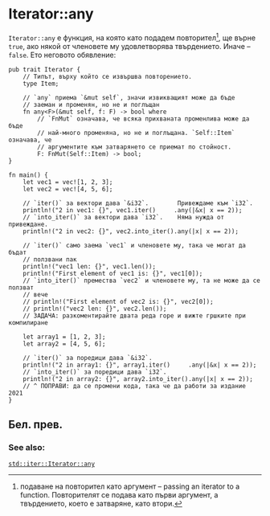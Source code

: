 # Iterator::any

`Iterator::any` е функция, на която като подадем повторител[^pass_ite], ще върне `true`, ако
някой от членовете му удовлетворява твърдението. Иначе – `false`. Ето неговото
обявление:

```rust,ignore
pub trait Iterator {
    // Типът, върху който се извършва повторението.
    type Item;

    // `any` приема `&mut self`, значи извикващият може да бъде
    // заеман и променян, но не и поглъщан
    fn any<F>(&mut self, f: F) -> bool where
        // `FnMut` означава, че всяка прихваната променлива може да бъде
        // най-много променяна, но не и поглъщана. `Self::Item` означава, че
        // аргументите към затварянето се приемат по стойност.
        F: FnMut(Self::Item) -> bool;
}
```

```rust,editable
fn main() {
    let vec1 = vec![1, 2, 3];
    let vec2 = vec![4, 5, 6];

    // `iter()` за вектори дава `&i32`.        Привеждаме към `i32`.
    println!("2 in vec1: {}", vec1.iter()     .any(|&x| x == 2));
    // `into_iter()` за вектори дава `i32`.    Няма нужда от привеждане.
    println!("2 in vec2: {}", vec2.into_iter().any(|x| x == 2));

    // `iter()` само заема `vec1` и членовете му, така че могат да бъдат
    // ползвани пак
    println!("vec1 len: {}", vec1.len());
    println!("First element of vec1 is: {}", vec1[0]);
    // `into_iter()` премества `vec2` и членовете му, та не може да се ползват
    // вече
    // println!("First element of vec2 is: {}", vec2[0]);
    // println!("vec2 len: {}", vec2.len());
    // ЗАДАЧА: разкоментирайте двата реда горе и вижте гршките при компилиране

    let array1 = [1, 2, 3];
    let array2 = [4, 5, 6];

    // `iter()` за поредици дава `&i32`.
    println!("2 in array1: {}", array1.iter()     .any(|&x| x == 2));
    // `into_iter()` за поредици дава `i32`.
    println!("2 in array2: {}", array2.into_iter().any(|x| x == 2));
    // ^ ПОПРАВИ: да се промени кода, така че да работи за издание 2021
}
```
## Бел. прев.

[^pass_ite]: подаване на повторител като аргумент – passing an iterator to a function. Повторителят се подава като първи аргумент, а твърдението, което е
  затваряне, като втори.

[^yield]: произвеждам, давам, нося – yield. https://eurodict.com/dictionary/yield-82257

### See also:

[`std::iter::Iterator::any`][any]

[any]: https://doc.rust-lang.org/std/iter/trait.Iterator.html#method.any
